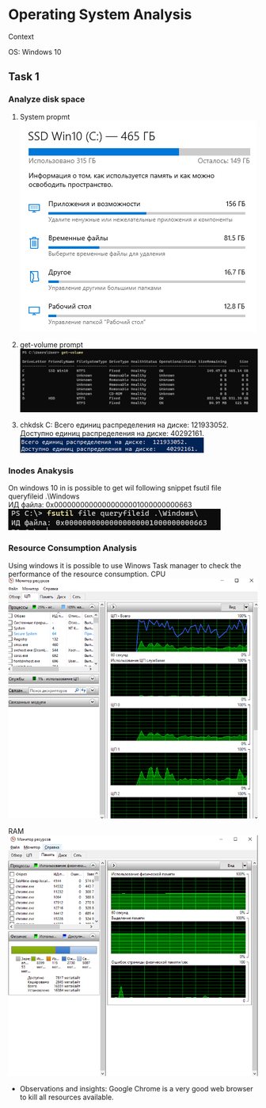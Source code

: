 # Operating System Analysis

Context

OS: Windows 10

## Task 1

### Analyze disk space

1. System propmt
   ![Alt text](image.png)

2. get-volume prompt
   ![Alt text](image-1.png)

3. chkdsk C:
   Всего единиц распределения на диске: 121933052.
   Доступно единиц распределения на диске: 40292161.
   ![Alt text](image-3.png)

### Inodes Anakysis

On windows 10 in is possible to get wil following snippet
fsutil file queryfileid .\Windows\
ИД файла: 0x00000000000000000001000000000663
![Alt text](image-2.png)

### Resource Consumption Analysis

Using windows it is possible to use Winows Task manager to check the performance of the resource consumption.
CPU
![Alt text](image-4.png)

RAM
![Alt text](image-5.png)

- Observations and insights:
  Google Chrome is a very good web browser to kill all resources available.
